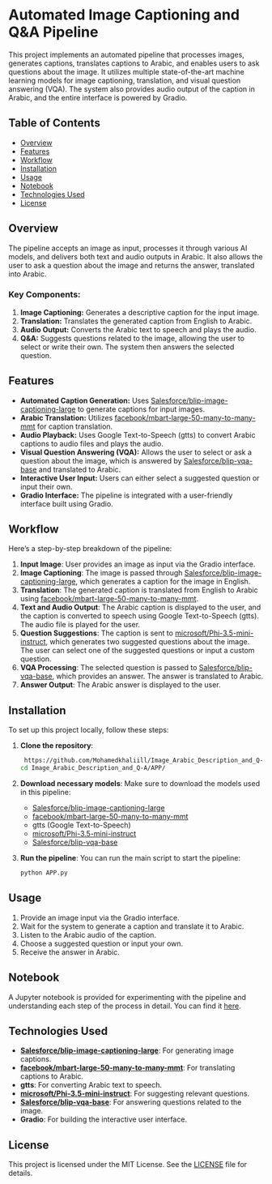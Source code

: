 # Automated Image Captioning and Q&A Pipeline

This project implements an automated pipeline that processes images, generates captions, translates captions to Arabic, and enables users to ask questions about the image. It utilizes multiple state-of-the-art machine learning models for image captioning, translation, and visual question answering (VQA). The system also provides audio output of the caption in Arabic, and the entire interface is powered by Gradio.

## Table of Contents
- [Overview](#overview)
- [Features](#features)
- [Workflow](#workflow)
- [Installation](#installation)
- [Usage](#usage)
- [Notebook](#notebook)
- [Technologies Used](#technologies-used)
- [License](#license)

## Overview

The pipeline accepts an image as input, processes it through various AI models, and delivers both text and audio outputs in Arabic. It also allows the user to ask a question about the image and returns the answer, translated into Arabic.

### Key Components:
1. **Image Captioning:** Generates a descriptive caption for the input image.
2. **Translation:** Translates the generated caption from English to Arabic.
3. **Audio Output:** Converts the Arabic text to speech and plays the audio.
4. **Q&A:** Suggests questions related to the image, allowing the user to select or write their own. The system then answers the selected question.

## Features

- **Automated Caption Generation:** Uses [Salesforce/blip-image-captioning-large](https://huggingface.co/Salesforce/blip-image-captioning-large) to generate captions for input images.
- **Arabic Translation:** Utilizes [facebook/mbart-large-50-many-to-many-mmt](https://huggingface.co/facebook/mbart-large-50-many-to-many-mmt) for caption translation.
- **Audio Playback:** Uses Google Text-to-Speech (gtts) to convert Arabic captions to audio files and plays the audio.
- **Visual Question Answering (VQA):** Allows the user to select or ask a question about the image, which is answered by [Salesforce/blip-vqa-base](https://huggingface.co/Salesforce/blip-vqa-base) and translated to Arabic.
- **Interactive User Input:** Users can either select a suggested question or input their own.
- **Gradio Interface:** The pipeline is integrated with a user-friendly interface built using Gradio.

## Workflow

Here’s a step-by-step breakdown of the pipeline:

1. **Input Image**: User provides an image as input via the Gradio interface.
2. **Image Captioning**: The image is passed through [Salesforce/blip-image-captioning-large](https://huggingface.co/Salesforce/blip-image-captioning-large), which generates a caption for the image in English.
3. **Translation**: The generated caption is translated from English to Arabic using [facebook/mbart-large-50-many-to-many-mmt](https://huggingface.co/facebook/mbart-large-50-many-to-many-mmt).
4. **Text and Audio Output**: The Arabic caption is displayed to the user, and the caption is converted to speech using Google Text-to-Speech (gtts). The audio file is played for the user.
5. **Question Suggestions**: The caption is sent to [microsoft/Phi-3.5-mini-instruct](https://huggingface.co/microsoft/Phi-3.5-mini-instruct), which generates two suggested questions about the image. The user can select one of the suggested questions or input a custom question.
6. **VQA Processing**: The selected question is passed to [Salesforce/blip-vqa-base](https://huggingface.co/Salesforce/blip-vqa-base), which provides an answer. The answer is translated to Arabic.
7. **Answer Output**: The Arabic answer is displayed to the user.

## Installation

To set up this project locally, follow these steps:

1. **Clone the repository**:
    ```bash
     https://github.com/Mohamedkhaliill/Image_Arabic_Description_and_Q-A.git
    cd Image_Arabic_Description_and_Q-A/APP/
    ```
    
2. **Download necessary models**:
    Make sure to download the models used in this pipeline:
    - [Salesforce/blip-image-captioning-large](https://huggingface.co/Salesforce/blip-image-captioning-large)
    - [facebook/mbart-large-50-many-to-many-mmt](https://huggingface.co/facebook/mbart-large-50-many-to-many-mmt)
    - gtts (Google Text-to-Speech)
    - [microsoft/Phi-3.5-mini-instruct](https://huggingface.co/microsoft/Phi-3.5-mini-instruct)
    - [Salesforce/blip-vqa-base](https://huggingface.co/Salesforce/blip-vqa-base)

3. **Run the pipeline**:
    You can run the main script to start the pipeline:
    ```bash
    python APP.py
    ```

## Usage

1. Provide an image input via the Gradio interface.
2. Wait for the system to generate a caption and translate it to Arabic.
3. Listen to the Arabic audio of the caption.
4. Choose a suggested question or input your own.
5. Receive the answer in Arabic.


## Notebook

A Jupyter notebook is provided for experimenting with the pipeline and understanding each step of the process in detail. You can find it [here](notebook/Image_Captioning_and_Question_Answering_App_(Arabic).ipynb).


## Technologies Used

- **[Salesforce/blip-image-captioning-large](https://huggingface.co/Salesforce/blip-image-captioning-large)**: For generating image captions.
- **[facebook/mbart-large-50-many-to-many-mmt](https://huggingface.co/facebook/mbart-large-50-many-to-many-mmt)**: For translating captions to Arabic.
- **gtts**: For converting Arabic text to speech.
- **[microsoft/Phi-3.5-mini-instruct](https://huggingface.co/microsoft/Phi-3.5-mini-instruct)**: For suggesting relevant questions.
- **[Salesforce/blip-vqa-base](https://huggingface.co/Salesforce/blip-vqa-base)**: For answering questions related to the image.
- **Gradio**: For building the interactive user interface.

## License

This project is licensed under the MIT License. See the [LICENSE](LICENSE) file for details.
